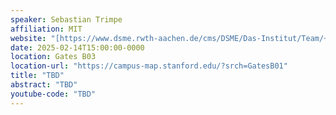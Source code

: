 ```yaml
---
speaker: Sebastian Trimpe
affiliation: MIT
website: "[https://www.dsme.rwth-aachen.de/cms/DSME/Das-Institut/Team/~jlolt/Prof-Sebastian-Trimpe/?lidx=1]"
date: 2025-02-14T15:00:00-0000
location: Gates B03
location-url: "https://campus-map.stanford.edu/?srch=GatesB01"
title: "TBD"
abstract: "TBD"
youtube-code: "TBD"
---
```

